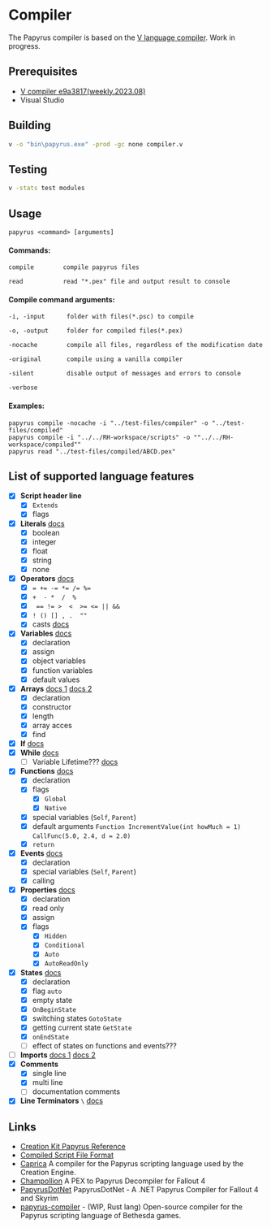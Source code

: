 # Compiler

The Papyrus compiler is based on the [V language compiler](https://github.com/vlang/v/tree/master/vlib/v). Work in progress.

## Prerequisites

  - [V compiler e9a3817(weekly.2023.08)](https://github.com/vlang/v/releases/tag/weekly.2023.08)
  - Visual Studio

## Building

```bash
v -o "bin\papyrus.exe" -prod -gc none compiler.v
```

## Testing

```bash
v -stats test modules
```

## Usage

```papyrus <command> [arguments]```

#### Commands:

```
compile        compile papyrus files

read           read "*.pex" file and output result to console
```

#### Сompile command arguments:

```
-i, -input      folder with files(*.psc) to compile

-o, -output     folder for compiled files(*.pex)

-nocache        compile all files, regardless of the modification date

-original       compile using a vanilla compiler

-silent         disable output of messages and errors to console

-verbose
```

#### Examples:

```
papyrus compile -nocache -i "../test-files/compiler" -o "../test-files/compiled"
papyrus compile -i "../../RH-workspace/scripts" -o ""../../RH-workspace/compiled""
papyrus read "../test-files/compiled/ABCD.pex"
```

## List of supported language features

- [x] **Script header line**
  - [x] `Extends`
  - [x] flags
- [x] **Literals** [docs](https://www.creationkit.com/index.php?title=Literals_Reference)
  - [x] boolean
  - [x] integer
  - [x] float
  - [x] string
  - [x] none
- [x] **Operators** [docs](https://www.creationkit.com/index.php?title=Operator_Reference)
  - [x] `= += -= *= /= %=`
  - [x] `+  - *  /  %`
  - [x] ` == != >  <  >= <= || &&`
  - [x] `! () [] , .  ""`
  - [x] casts [docs](https://www.creationkit.com/index.php?title=Cast_Reference)
- [x] **Variables** [docs](https://www.creationkit.com/index.php?title=Variable_Reference)
  - [x] declaration
  - [x] assign
  - [x] object variables
  - [x] function variables
  - [x] default values
- [x] **Arrays** [docs 1](https://www.creationkit.com/index.php?title=Array_Reference) [docs 2](https://www.creationkit.com/index.php?title=Arrays_(Papyrus))
  - [x] declaration
  - [x] constructor
  - [x] length
  - [x] array acces
  - [x] find
- [x] **If** [docs](https://www.creationkit.com/index.php?title=Statement_Reference#If_Statement)
- [x] **While** [docs](https://www.creationkit.com/index.php?title=Statement_Reference#While_Statement)
  - [ ] Variable Lifetime??? [docs](https://www.creationkit.com/index.php?title=Statement_Reference#While_and_Variable_Lifetime)
- [x] **Functions** [docs](https://www.creationkit.com/index.php?title=Function_Reference)
  - [x] declaration
  - [x] flags
    - [x] `Global`
    - [x] `Native`
  - [x] special variables (`Self`, `Parent`)
  - [x] default arguments `Function IncrementValue(int howMuch = 1)` `CallFunc(5.0, 2.4, d = 2.0)`
  - [x] `return`
- [x] **Events** [docs](https://www.creationkit.com/index.php?title=Events_Reference)
  - [x] declaration
  - [x] special variables (`Self`, `Parent`) 
  - [x] calling
- [x] **Properties** [docs](https://www.creationkit.com/index.php?title=Property_Reference)
  - [x] declaration
  - [x] read only
  - [x] assign
  - [x] flags
    - [x] `Hidden`
    - [x] `Conditional`
    - [x] `Auto`
    - [x] `AutoReadOnly`
- [x] **States** [docs](https://www.creationkit.com/index.php?title=State_Reference)
  - [x] declaration
  - [x] flag `auto`
  - [x] empty state
  - [x] `OnBeginState`
  - [x] switching states `GotoState`
  - [x] getting current state `GetState`
  - [x] `onEndState`
  - [ ] effect of states on functions and events???
- [ ] **Imports** [docs 1](https://www.creationkit.com/index.php?title=Script_File_Structure#Imports) [docs 2](https://www.creationkit.com/index.php?title=Function_Reference#Calling_Functions)
- [x] **Comments**
  - [x] single line
  - [x] multi line
  - [ ] documentation comments
- [x] **Line Terminators** `\` [docs](https://www.creationkit.com/index.php?title=Script_File_Structure#Line_Terminators)

## Links

- [Creation Kit Papyrus Reference](https://www.creationkit.com/index.php?title=Category:Papyrus)
- [Compiled Script File Format](https://en.uesp.net/wiki/Skyrim_Mod:Compiled_Script_File_Format)
- [Caprica](https://github.com/Orvid/Caprica)
A compiler for the Papyrus scripting language used by the Creation Engine.
- [Champollion](https://github.com/Orvid/Champollion)
A PEX to Papyrus Decompiler for Fallout 4
- [PapyrusDotNet](https://github.com/zerratar/PapyrusDotNet)
PapyrusDotNet - A .NET Papyrus Compiler for Fallout 4 and Skyrim
- [papyrus-compiler](https://github.com/open-papyrus/papyrus-compiler) - (WIP, Rust lang) Open-source compiler for the Papyrus scripting language of Bethesda games.